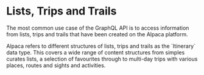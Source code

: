 [//]: # "Title: Lists, Trips and Trails"
[//]: # "Weight: 2"

# Lists, Trips and Trails

The most common use case of the GraphQL API is to access information from lists,
trips and trails that have been created on the Alpaca platform.

<aside class="note">
  Alpaca refers to different structures of lists, trips and trails as the 
  `Itinerary` data type. This covers a wide range of content structures from
  simples curates lists, a selection of favourites through to multi-day trips
  with various places, routes and sights and activities.
</aside>
